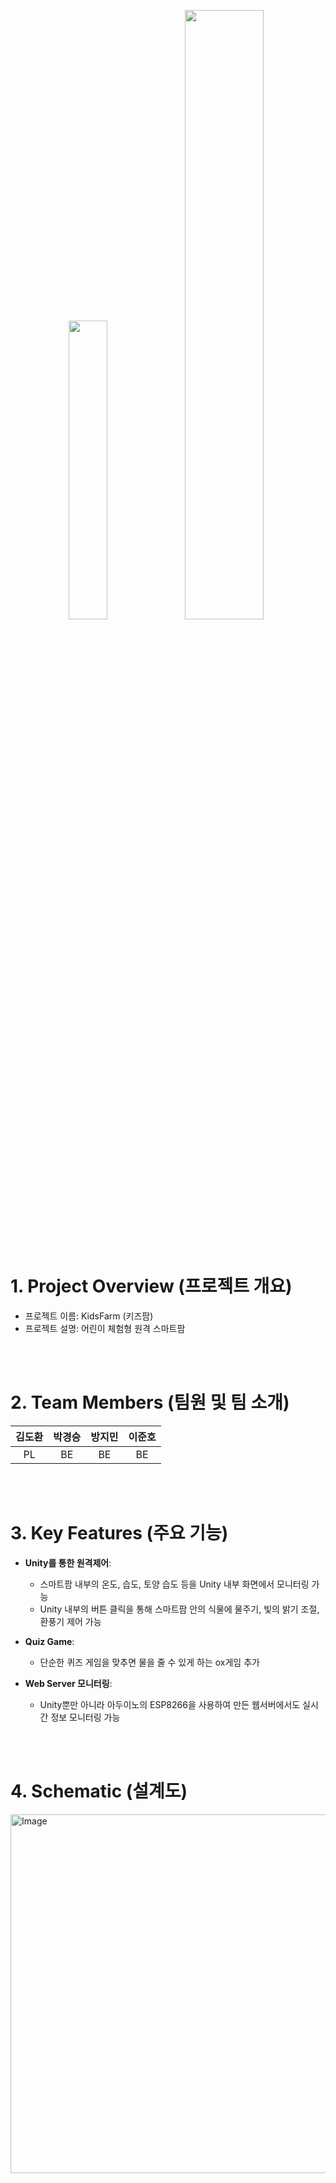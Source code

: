 <p align="center">
  <img src="https://github.com/user-attachments/assets/d247e953-d136-4846-89e0-ac51213164d3" width="35%" />
  <img src="https://github.com/user-attachments/assets/a587c940-baf5-4be9-a859-a68ec6db7bcb" width="50%" />
</p>

<br/>

# 1. Project Overview (프로젝트 개요)
- 프로젝트 이름: KidsFarm (키즈팜)
- 프로젝트 설명: 어린이 체험형 원격 스마트팜

<br/>
<br/>

# 2. Team Members (팀원 및 팀 소개)
| 김도환 | 박경승 | 방지민 | 이준호 |
|:------:|:------:|:------:|:------:|
| PL | BE | BE | BE |


<br/>
<br/>

# 3. Key Features (주요 기능)
- **Unity를 통한 원격제어**:
  - 스마트팜 내부의 온도, 습도, 토양 습도 등을 Unity 내부 화면에서 모니터링 가능
  - Unity 내부의 버튼 클릭을 통해 스마트팜 안의 식물에 물주기, 빛의 밝기 조절, 환풍기 제어 가능

- **Quiz Game**:
  - 단순한 퀴즈 게임을 맞추면 물을 줄 수 있게 하는 ox게임 추가

- **Web Server 모니터링**:
  - Unity뿐만 아니라 아두이노의 ESP8266을 사용하여 만든 웹서버에서도 실시간 정보 모니터링 가능
 
<br/>
<br/>

# 4. Schematic (설계도)
<img width="877" height="574" alt="Image" src="https://github.com/user-attachments/assets/268d5b1e-62d1-4efe-b0a1-415ec1363842" />
